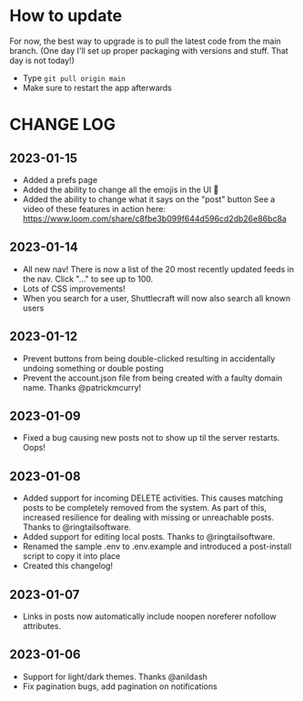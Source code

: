 # How to update

For now, the best way to upgrade is to pull the latest code from the main branch.
(One day I'll set up proper packaging with versions and stuff. That day is not today!)

* Type `git pull origin main` 
* Make sure to restart the app afterwards

# CHANGE LOG

## 2023-01-15
- Added a prefs page
- Added the ability to change all the emojis in the UI 👹
- Added the ability to change what it says on the "post" button
See a video of these features in action here: https://www.loom.com/share/c8fbe3b099f644d596cd2db26e86bc8a


## 2023-01-14
- All new nav! There is now a list of the 20 most recently updated feeds in the nav. Click "..." to see up to 100.
- Lots of CSS improvements!
- When you search for a user, Shuttlecraft will now also search all known users


## 2023-01-12
- Prevent buttons from being double-clicked resulting in accidentally undoing something or double posting
- Prevent the account.json file from being created with a faulty domain name. Thanks @patrickmcurry!


## 2023-01-09
- Fixed a bug causing new posts not to show up til the server restarts. Oops!

## 2023-01-08
- Added support for incoming DELETE activities. This causes matching posts to be completely removed from the system. As part of this, increased resilience for dealing with missing or unreachable posts. Thanks to @ringtailsoftware.
- Added support for editing local posts. Thanks to @ringtailsoftware.
- Renamed the sample .env to .env.example and introduced a post-install script to copy it into place
- Created this changelog!

## 2023-01-07
- Links in posts now automatically include noopen noreferer nofollow attributes.

## 2023-01-06
- Support for light/dark themes. Thanks @anildash
- Fix pagination bugs, add pagination on notifications


